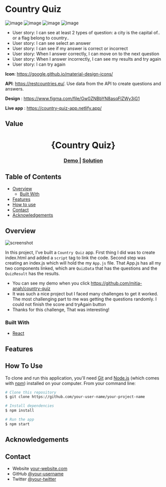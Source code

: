 # Country Quiz
![image](./assets/quiz1.png)
![image](./assets/quiz2.png)
![image](./assets/quiz3.png)
![image](./assets/quiz4.png)


-   User story: I can see at least 2 types of question: a city is the capital of.. or a flag belong to country..
-   User story: I can see select an answer
-   User story: I can see if my answer is correct or incorrect
-   User story: When I answer correctly, I can move on to the next question
-   User story: When I answer incorrectly, I can see my results and try again
-   User story: I can try again

**Icon**: https://google.github.io/material-design-icons/

**API**: https://restcountries.eu/. Use data from the API to create questions and answers.

**Design** : https://www.figma.com/file/Gw0ZNBbYN8asqFlZWy3jG1

**Live app** : https://country-quiz-app.netlify.app/

  ## Value

<h1 align="center">{Country Quiz}</h1>

<div align="center">
  <h3>
    <a href="https://github.com/mitia-anah/country-quiz">
      Demo
    </a>
    <span> | </span>
    <a href="https://country-quiz-rosny.netlify.app/">
      Solution
    </a>
  </h3>
</div>

<!-- TABLE OF CONTENTS -->

## Table of Contents

-   [Overview](#overview)
    -   [Built With](#built-with)
-   [Features](#features)
-   [How to use](#how-to-use)
-   [Contact](#contact)
-   [Acknowledgements](#acknowledgements)

<!-- OVERVIEW -->

## Overview

![screenshot](https://user-images.githubusercontent.com/16707738/92399059-5716eb00-f132-11ea-8b14-bcacdc8ec97b.png)

In this project, I've built a `Country Quiz` app. First thing I did was to create index.html and added a `script` tag to link the code. Second step was creating an index.js which will hold the my `App.js` file. That App.js has all my two components linked, which are `QuizData` that has the questions and the `QuizResult` has the results. 

-  You can see my demo when you click https://github.com/mitia-anah/country-quiz  
-  It was such a nice project but I faced many challenges to get it worked. The most challenging part to me was getting the questions randomly. I could not finish the score and tryAgain button
-   Thanks for this challenge, That was interesting!

### Built With

<!-- This section should list any major frameworks that you built your project using. Here are a few examples.-->

-   [React](https://reactjs.org/)

## Features

<!-- List the features of your application or follow the template. Don't share the figma file here :) -->

## How To Use

<!-- Example: -->

To clone and run this application, you'll need [Git](https://git-scm.com) and [Node.js](https://nodejs.org/en/download/) (which comes with [npm](http://npmjs.com)) installed on your computer. From your command line:

```bash
# Clone this repository
$ git clone https://github.com/your-user-name/your-project-name

# Install dependencies
$ npm install

# Run the app
$ npm start
```

## Acknowledgements

<!-- This section should list any articles or add-ons/plugins that helps you to complete the project. This is optional but it will help you in the future. For example: -->

## Contact

-   Website [your-website.com](https://{your-web-site-link})
-   GitHub [@your-username](https://{github.com/your-usermame})
-   Twitter [@your-twitter](https://{twitter.com/your-username})

